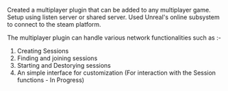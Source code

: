 Created a multiplayer plugin that can be added to any multiplayer game. 
Setup using listen server or shared server. 
Used Unreal's online subsystem to connect to the steam platform.

The multiplayer plugin can handle various network functionalities such as :-
1. Creating Sessions 
2. Finding and joining sessions
3. Starting and Destorying sessions
4. An simple interface for customization (For interaction with the Session functions - In Progress)
